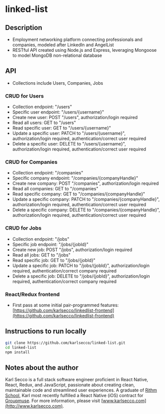 # linked-list

## Description

- Employment networking platform connecting professionals and companies, modeled after LinkedIn and AngelList
- RESTful API created using Node.js and Express, leveraging Mongoose to model MongoDB non-relational database

## API

- Collections include Users, Companies, Jobs

### CRUD for Users

- Collection endpoint: "/users"
- Specific user endpoint: "/users/{username}"
- Create new user: POST "/users", authorization/login required
- Read all users: GET to "/users"
- Read specific user: GET to "/users/{username}"
- Update a specific user: PATCH to "/users/{username}", authorization/login required, authentication/correct user required
- Delete a specific user: DELETE to "/users/{username}", authorization/login required, authentication/correct user required

### CRUD for Companies

- Collection endpoint: "/companies"
- Specific company endpoint: "/companies/{companyHandle}"
- Create new company: POST "/companies", authorization/login required
- Read all companies: GET to "/companies"
- Read specific company: GET to "/companies/{companyHandle}"
- Update a specific company: PATCH to "/companies/{companyHandle}", authorization/login required, authentication/correct user required
- Delete a specific company: DELETE to "/companies/{companyHandle}", authorization/login required, authentication/correct user required

### CRUD for Jobs

- Collection endpoint: "/jobs"
- Specific job endpoint: "/jobs/{jobId}"
- Create new job: POST "/jobs", authorization/login required
- Read all jobs: GET to "/jobs"
- Read specific job: GET to "/jobs/{jobId}"
- Update a specific job: PATCH to "/jobs/{jobId}", authorization/login required, authentication/correct company required
- Delete a specific job: DELETE to "/jobs/{jobId}", authorization/login required, authentication/correct company required

### React/Redux frontend

- First pass at some initial pair-programmed features: [https://github.com/karlsecco/linkedlist-frontend](https://github.com/karlsecco/linkedlist-frontend)

## Instructions to run locally

```bash
git clone https://github.com/karlsecco/linked-list.git
cd linked-list
npm install
```

## Notes about the author

Karl Secco is a full stack software engineer proficient in React Native, React, Redux, and JavaScript, passionate about creating clean, maintainable code and streamlined user experiences. A graduate of [Rithm School](https://www.rithmschool.com/), Karl most recently fulfilled a React Native (iOS) contract for [Groupmuse](https://www.groupmuse.com/). For more information, please visit [www.karlsecco.com](http://www.karlsecco.com).
